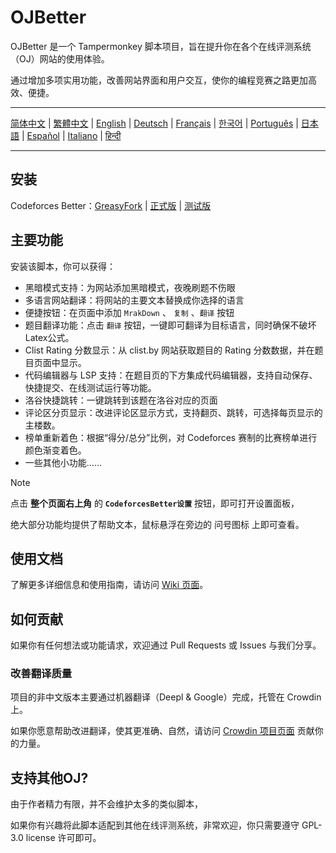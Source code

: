 # OJBetter

OJBetter 是一个 Tampermonkey 脚本项目，旨在提升你在各个在线评测系统（OJ）网站的使用体验。

通过增加多项实用功能，改善网站界面和用户交互，使你的编程竞赛之路更加高效、便捷。

***

[简体中文](README.md) | [繁體中文](i18n/zh-Hant/README.md) | [English](i18n/en/README.md) | [Deutsch](i18n/de/README.md) | [Français](i18n/fr/README.md) | [한국어](i18n/ko/README.md) | [Português](i18n/pt/README.md) | [日本語](i18n/ja/README.md) | [Español](i18n/es/README.md) | [Italiano](i18n/it/README.md) | [हिन्दी](i18n/hi/README.md)

***

## 安装

Codeforces Better：[GreasyFork](https://greasyfork.org/zh-CN/scripts/465777-codeforces-better) | [正式版](script/release/codeforces-better.user.js) | [测试版](script/dev/codeforces-better.user.js)

## 主要功能

安装该脚本，你可以获得：

- 黑暗模式支持：为网站添加黑暗模式，夜晚刷题不伤眼
- 多语言网站翻译：将网站的主要文本替换成你选择的语言
- 便捷按钮：在页面中添加 `MrakDown` 、 `复制` 、`翻译` 按钮
- 题目翻译功能：点击 `翻译` 按钮，一键即可翻译为目标语言，同时确保不破坏Latex公式。
- Clist Rating 分数显示：从 clist.by 网站获取题目的 Rating 分数数据，并在题目页面中显示。
- 代码编辑器与 LSP 支持：在题目页的下方集成代码编辑器，支持自动保存、快捷提交、在线测试运行等功能。
- 洛谷快捷跳转：一键跳转到该题在洛谷对应的页面
- 评论区分页显示：改进评论区显示方式，支持翻页、跳转，可选择每页显示的主楼数。
- 榜单重新着色：根据“得分/总分”比例，对 Codeforces 赛制的比赛榜单进行颜色渐变着色。
- 一些其他小功能……

> [!NOTE]
>
> 点击 **整个页面右上角** 的 **`CodeforcesBetter设置`** 按钮，即可打开设置面板，
>
> 绝大部分功能均提供了帮助文本，鼠标悬浮在旁边的 问号图标 上即可查看。

## 使用文档

了解更多详细信息和使用指南，请访问 [Wiki 页面](https://github.com/beijixiaohu/OJBetter/wiki)。

## 如何贡献

如果你有任何想法或功能请求，欢迎通过 Pull Requests 或 Issues 与我们分享。

### 改善翻译质量

项目的非中文版本主要通过机器翻译（Deepl & Google）完成，托管在 Crowdin 上。

如果你愿意帮助改进翻译，使其更准确、自然，请访问 [Crowdin 项目页面](https://zh.crowdin.com/project/codeforcesbetter) 贡献你的力量。

## 支持其他OJ?

由于作者精力有限，并不会维护太多的类似脚本，

如果你有兴趣将此脚本适配到其他在线评测系统，非常欢迎，你只需要遵守 GPL-3.0 license 许可即可。
